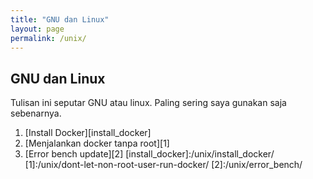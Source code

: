 ```yaml
---
title: "GNU dan Linux"
layout: page
permalink: /unix/
---
```

## GNU dan Linux

Tulisan ini seputar GNU atau linux. Paling sering saya gunakan saja sebenarnya. 
1. [Install Docker][install_docker]
2. [Menjalankan docker tanpa root][1]
3. [Error bench update][2]
[install_docker]:/unix/install_docker/
[1]:/unix/dont-let-non-root-user-run-docker/
[2]:/unix/error_bench/
